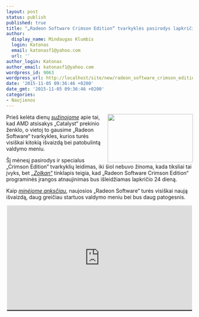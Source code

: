 ```yaml
---
layout: post
status: publish
published: true
title: "„Radeon Software Crimson Edition“ tvarkyklės pasirodys lapkričio 24 d."
author:
  display_name: Mindaugas Klumbis
  login: Katonas
  email: katonasf1@yahoo.com
  url: ''
author_login: Katonas
author_email: katonasf1@yahoo.com
wordpress_id: 9063
wordpress_url: http://localhost/site/new/radeon_software_crimson_edition_tvarkykles_pasirodys_lapkricio_24_d/
date: '2015-11-05 09:36:46 +0200'
date_gmt: '2015-11-05 09:36:46 +0200'
categories:
- Naujienos
---
```

<p>
	<a href="http://technews.lt/userfiles/122b.jpg"><img alt="" src="http://technews.lt/userfiles/122b.jpg" style="width: 230px; height: 130px; float: right;" /></a>Prie&scaron; kelėta dienų <em><a href="http://technews.lt/naujiena/n/a/amd_pranese_apie_radeon_software_crimson_edition_tvarkykles.html">sužinojome</a></em> apie tai, kad AMD atsisakys &bdquo;Catalyst&ldquo; prekinio ženklo, o vietoj to gausime &bdquo;Radeon Software&ldquo; tvarkykles, kurios turės visi&scaron;kai kitokią i&scaron;vaizdą bei patobulintą valdymo meniu.</p>
<p>
	&Scaron;į mėnesį pasirodys ir specialus &bdquo;Crimson Edition&ldquo; tvarkyklių leidimas, iki &scaron;iol nebuvo žinoma, kada tiksliai tai įvyks, bet <em><a href="http://www.zolkorn.com/news/amd-prepare-to-release-radeon-software-crimson-on-nov-24th/">&bdquo;Zolkan&ldquo;</a></em> tinklapis teigia, kad &bdquo;Radeon Software Crimson Edition&ldquo; programinės įrangos atnaujinimas bus i&scaron;leidžiamas lapkričio 24 dieną.</p>
<p>
	Kaip <em><a href="http://technews.lt/naujiena/n/a/amd_pranese_apie_radeon_software_crimson_edition_tvarkykles.html">minėjome anksčiau</a></em>, naujosios &bdquo;Radeon Software&ldquo; turės visi&scaron;kai naują i&scaron;vaizdą, daug greičiau startuos valdymo meniu bei bus daug patogesnis.</p>
<p style="text-align: center;">
	<span style="color: rgb(187, 187, 187); font-family: Roboto, Arial, Helvetica, sans-serif; font-size: 11px; line-height: 25px; white-space: nowrap; background-color: rgba(28, 28, 28, 0.8);"><iframe allowfullscreen="" frameborder="0" height="281" src="https://www.youtube.com/embed/Vd7dY2A8h_I" width="500"></iframe></span></p>
